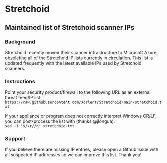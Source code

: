 # Stretchoid
## Maintained list of Stretchoid scanner IPs
### Background
Stretchoid recently moved their scanner infrastructure to Microsoft Azure, obsoleting all of the Stretchoid IP lists currently in circulation.  This list is updated frequently with the latest available IPs used by Stretchoid scanners.
### Instructions
Point your security product/firewall to the following URL as an external threat feed/IP list:  
```https://raw.githubusercontent.com/Xorlent/Stretchoid/main/stretchoid.txt```  
  
If your appliance or program does not correctly interpret Windows CR/LF, you can post-process the list with (thanks @jlongua):  
```sed -i "s/\r//g" stretchoid.txt```
### Support
If you believe there are missing IP entries, please open a Github issue with all suspected IP addresses so we can improve this list.  Thank you!
